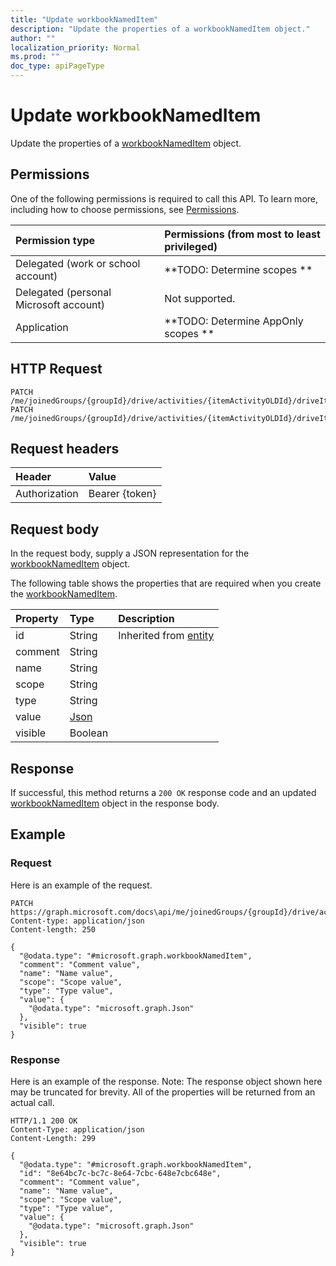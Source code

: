 ```yaml
---
title: "Update workbookNamedItem"
description: "Update the properties of a workbookNamedItem object."
author: ""
localization_priority: Normal
ms.prod: ""
doc_type: apiPageType
---
```


# Update workbookNamedItem

Update the properties of a [workbookNamedItem](../resources/workbooknameditem.md) object.

## Permissions
One of the following permissions is required to call this API. To learn more, including how to choose permissions, see [Permissions](/concepts/permissions-reference.md).

|Permission type|Permissions (from most to least privileged)|
|:---|:---|
|Delegated (work or school account)|**TODO: Determine scopes **|
|Delegated (personal Microsoft account)|Not supported.|
|Application|**TODO: Determine AppOnly scopes **|

## HTTP Request
<!-- {
  "blockType": "ignored"
}
-->
``` http
PATCH /me/joinedGroups/{groupId}/drive/activities/{itemActivityOLDId}/driveItem/workbook/names/{workbookNamedItemId}
PATCH /me/joinedGroups/{groupId}/drive/activities/{itemActivityOLDId}/driveItem/workbook/names/{workbookNamedItemId}/worksheet/names/{workbookNamedItemId}
```

## Request headers
|Header|Value|
|:---|:---|
|Authorization|Bearer {token}|

## Request body
In the request body, supply a JSON representation for the [workbookNamedItem](../resources/workbookNamedItem.md) object.

The following table shows the properties that are required when you create the [workbookNamedItem](../resources/workbooknameditem.md).

|Property|Type|Description|
|:---|:---|:---|
|id|String| Inherited from [entity](../resources/entity.md)|
|comment|String||
|name|String||
|scope|String||
|type|String||
|value|[Json](../resources/Json.md)||
|visible|Boolean||



## Response
If successful, this method returns a `200 OK` response code and an updated [workbookNamedItem](../resources/workbooknameditem.md) object in the response body.

## Example

### Request
Here is an example of the request.
<!-- {
  "blockType": "request",
  "name": "update_workbooknameditem"
}
-->
``` http
PATCH https://graph.microsoft.com/docs\api/me/joinedGroups/{groupId}/drive/activities/{itemActivityOLDId}/driveItem/workbook/names/{workbookNamedItemId}
Content-type: application/json
Content-length: 250

{
  "@odata.type": "#microsoft.graph.workbookNamedItem",
  "comment": "Comment value",
  "name": "Name value",
  "scope": "Scope value",
  "type": "Type value",
  "value": {
    "@odata.type": "microsoft.graph.Json"
  },
  "visible": true
}
```

### Response
Here is an example of the response. Note: The response object shown here may be truncated for brevity. All of the properties will be returned from an actual call.
<!-- {
  "blockType": "response",
  "truncated": true
}
-->
``` http
HTTP/1.1 200 OK
Content-Type: application/json
Content-Length: 299

{
  "@odata.type": "#microsoft.graph.workbookNamedItem",
  "id": "8e64bc7c-bc7c-8e64-7cbc-648e7cbc648e",
  "comment": "Comment value",
  "name": "Name value",
  "scope": "Scope value",
  "type": "Type value",
  "value": {
    "@odata.type": "microsoft.graph.Json"
  },
  "visible": true
}
```

